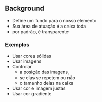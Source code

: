 ## Background

- Define um fundo para o nosso elemento
- Sua área de atuação é a caixa toda
- por padrão, é transparente

### Exemplos

- Usar cores sólidas
- Usar imagens
- Controlar
  - a posição das imagens,
  - se elas se repetem ou não
  - o tamanho delas na caixa
- Usar cor e imagem justas
- Usar cor gradiente
